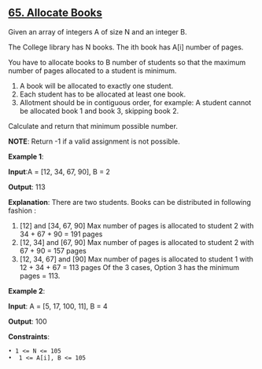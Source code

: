 <h2><a href="https://www.interviewbit.com/problems/allocate-books/">65. Allocate Books</a></h2>

Given an array of integers A of size N and an integer B.

The College library has N books. The ith book has A[i] number of pages.

You have to allocate books to B number of students so that the maximum number of pages allocated to a student is minimum.

1. A book will be allocated to exactly one student. </br>
2. Each student has to be allocated at least one book. </br>
3. Allotment should be in contiguous order, for example: A student cannot be allocated book 1 and book 3, skipping book 2. </br>

Calculate and return that minimum possible number.

**NOTE**: Return -1 if a valid assignment is not possible.

**Example 1**:

**Input**:A = [12, 34, 67, 90], B = 2

**Output**: 113

**Explanation**: There are two students. Books can be distributed in following fashion : </br>
1. [12] and [34, 67, 90] Max number of pages is allocated to student 2 with 34 + 67 + 90 = 191 pages </br>
2. [12, 34] and [67, 90] Max number of pages is allocated to student 2 with 67 + 90 = 157 pages </br>
3. [12, 34, 67] and [90] Max number of pages is allocated to student 1 with 12 + 34 + 67 = 113 pages Of the 3 cases, Option 3 has the minimum pages = 113.


**Example 2**:

**Input**: A = [5, 17, 100, 11], B = 4

**Output**: 100

**Constraints**:

    • 1 <= N <= 105
    •  1 <= A[i], B <= 105